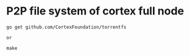 # P2P file system of cortex full node
```
go get github.com/CortexFoundation/torrentfs

or

make
```
